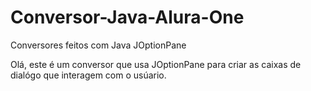# Conversor-Java-Alura-One
Conversores feitos com Java JOptionPane

Olá, este é um conversor que usa JOptionPane para criar as caixas de dialógo que interagem com o usúario.
